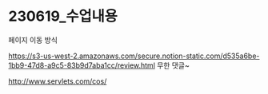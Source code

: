 # 230619_수업내용

페이지 이동 방식

https://s3-us-west-2.amazonaws.com/secure.notion-static.com/d535a6be-1bb9-47d8-a9c5-83b9d7aba1cc/review.html
무한 댓글~

http://www.servlets.com/cos/

